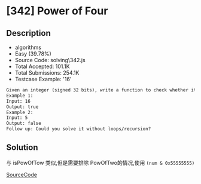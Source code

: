 # [342] Power of Four

## Description

* algorithms
* Easy (39.78%)
* Source Code:       solving\342.js
* Total Accepted:    101.1K
* Total Submissions: 254.1K
* Testcase Example:  '16'

```md
Given an integer (signed 32 bits), write a function to check whether it is a power of 4.
Example 1:
Input: 16
Output: true
Example 2:
Input: 5
Output: false
Follow up: Could you solve it without loops/recursion?

```

## Solution

与 isPowOfTow 类似,但是需要排除 PowOfTwo的情况,使用 `(num & 0x55555555)`

[SourceCode](./solution.js)